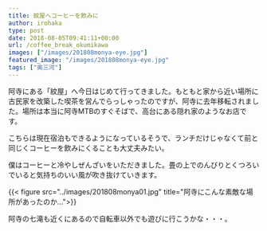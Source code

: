 ```yaml
---
title: 紋屋へコーヒーを飲みに
author: irohaka
type: post
date: 2018-08-05T09:41:11+00:00
url: /coffee_break_okumikawa
images: ["/images/201808monya-eye.jpg"]
featured_image: "/images/201808monya-eye.jpg"
tags: ["奥三河"]
---
```


阿寺にある「紋屋」へ今日はじめて行ってきました。もともと家から近い場所に古民家を改築した喫茶を営んでらっしゃったのですが、阿寺に去年移転されました。場所は本当に阿寺MTBのすぐそばで、高台にある隠れ家のようなお店です。

こちらは現在宿泊もできるようになっているそうで、ランチだけじゃなくて前と同じくコーヒーを飲みにくることも大丈夫みたい。
  
僕はコーヒーと冷やしぜんざいをいただきました。畳の上でのんびりとくつろいでいると気持ちのいい風が吹き抜けていきます。

{{< figure src="../images/201808monya01.jpg" title="阿寺にこんな素敵な場所があったのか…">}}


阿寺の七滝も近くにあるので自転車以外でも遊びに行こうかな・・・。
